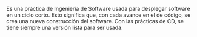 Es una práctica de Ingeniería de Software usada para desplegar software en un ciclo corto. Esto significa que, con cada avance en el de código, se crea una nueva construcción del software.
Con las prácticas de CD, se tiene siempre una versión lista para ser usada. 